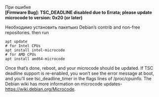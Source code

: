 При ошибке  
**[Firmware Bug]: TSC_DEADLINE disabled due to Errata; please update microcode to version: 0x20 (or later)**

Необходимо установить пакетыиз Debian’s contrib and non-free repositories.  then run
```
apt update
# for Intel CPUs
apt install intel-microcode
# for AMD CPUs
apt install amd64-microcode
```
 Once that’s done, reboot, and your microcode should be updated. If TSC deadline support is re-enabled, you won’t see the error message at boot, and you’ll see tsc_deadline_timer in the flags lines of /proc/cpuinfo.
 The Debian wiki has more information on microcode updates- https://wiki.debian.org/Microcode.
